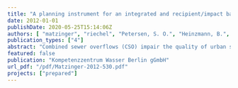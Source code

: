 ```yaml
---
title: "A planning instrument for an integrated and recipient/impact based CSO control under conditions of climate change (Deliverable 5.4.2)"
date: 2012-01-01
publishDate: 2020-05-25T15:14:06Z
authors: [ "matzinger", "riechel", "Petersen, S. O.", "Heinzmann, B.", "Pawlowsky-Reusing, E." ]
publication_types: ["4"]
abstract: "Combined sewer overflows (CSO) impair the quality of urban surface waters around the world. Future change, in particular global warming, is expected to worsen the situation further in many urban areas. To improve the quality of urban surface waters, tools are needed to support decision makers in the assessment of CSO-related impacts and possible mitigation measures. Apart from finding solutions to current problems, it is important that these tools also allow the adaptation of these solutions to future change scenarios to be prepared for likely developments. The present report suggests a model-based planning instrument for the assessment of CSO impacts on receiving surface waters under different sewer management and climate change scenarios. The suggested planning instrument couples a sewer and a surface water model for which boundary conditions can be changed depending on the studied scenario. The simulated CSO impact is then analysed via a coupled impact-assessment tool. The selection of appropriate model approach, assessment guideline and scenarios depend on the local conditions regarding the sewer system, the surface water type and the relevant CSO impact. Accordingly, the report aims at giving a general overview of available models, assessment guidelines, as well as sewer management and change scenarios, which allows setting up a planning instrument for a wide range of local conditions. The present report serves as a step-by-step-manual for setting up an impactbased planning instrument for CSO control: 1. Assessment of possible impacts of CSO, depending on local receiving surface water bodies (chapter 2.1) 2. If this assessment shows the need for a planning instrument, sewer and surface water models should be selected depending on type of impact, type of sewer system and type of surface water body (chapters 2.2 and 2.3). 3. Selected models need to be run, validated and possibly calibrated separately and as coupled tools (chapter 2.4).4. Scenarios are defined consisting of (i) CSO management solutions, depending on impacts of CSO that should be mitigated and sewer system characteristics (chapter 3.2) and (ii) global or local change to be accounted for depending on the local situation (chapter 3.1). The instrument can be used to test sensitivity of CSO impacts to different scenarios or for concrete planning of measures, including cost (chapters 3.3 and 3.4). Use of the manual is exemplified in a case study for Berlin for each of the above steps. Application of the Berlin planning instrument will be demonstrated in Prepared Report D 1.3.2, due in February 2013."
featured: false
publication: "Kompetenzzentrum Wasser Berlin gGmbH"
url_pdf: "/pdf/Matzinger-2012-530.pdf"
projects: ["prepared"]
---
```


